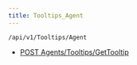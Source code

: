 ```yaml
---
title: Tooltips_Agent
---
```


```http
/api/v1/Tooltips/Agent
```




* [POST Agents/Tooltips/GetTooltip](v1TooltipsAgent_GetTooltip.md)